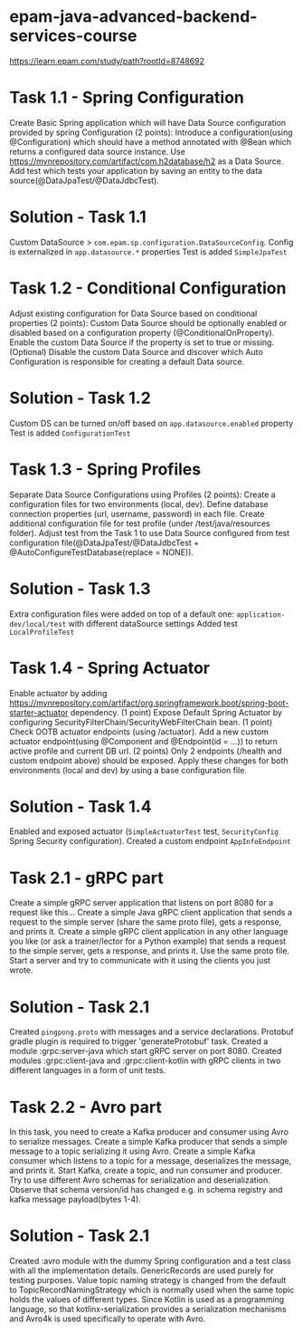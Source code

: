 # epam-java-advanced-backend-services-course
https://learn.epam.com/study/path?rootId=8748692

# Task 1.1 - Spring Configuration
Create Basic Spring application which will have Data Source configuration provided by spring Configuration (2 points):
Introduce a configuration(using @Configuration) which should have a method annotated with @Bean which returns a configured data source instance.
Use https://mvnrepository.com/artifact/com.h2database/h2 as a Data Source.
Add test which tests your application by saving an entity to the data source(@DataJpaTest/@DataJdbcTest).

# Solution - Task 1.1
Custom DataSource > `com.epam.sp.configuration.DataSourceConfig`. Config is externalized in `app.datasource.*` properties
Test is added `SimpleJpaTest`

# Task 1.2 - Conditional Configuration
Adjust existing configuration for Data Source based on conditional properties (2 points):
Custom Data Source should be optionally enabled or disabled based on a configuration property (@ConditionalOnProperty).
Enable the custom Data Source if the property is set to true or missing.
(Optional) Disable the custom Data Source and discover which Auto Configuration is responsible for creating a default Data source.

# Solution - Task 1.2
Custom DS can be turned on/off based on `app.datasource.enabled` property
Test is added `ConfigurationTest`

# Task 1.3 - Spring Profiles
Separate Data Source Configurations using Profiles (2 points):
Create a configuration files for two environments (local, dev).
Define database connection properties (url, username, password) in each file.
Create additional configuration file for test profile (under /test/java/resources folder).
Adjust test from the Task 1 to use Data Source configured from test configuration file(@DataJpaTest/@DataJdbcTest + @AutoConfigureTestDatabase(replace = NONE)).

# Solution - Task 1.3
Extra configuration files were added on top of a default one: `application-dev/local/test` with different dataSource settings
Added test `LocalProfileTest`

# Task 1.4 - Spring Actuator
Enable actuator by adding https://mvnrepository.com/artifact/org.springframework.boot/spring-boot-starter-actuator dependency. (1 point)
Expose Default Spring Actuator by configuring SecurityFilterChain/SecurityWebFilterChain bean. (1 point)
Check OOTB actuator endpoints (using /actuator).
Add a new custom actuator endpoint(using @Component and @Endpoint(id = ...)) to return active profile and current DB url. (2 points)
Only 2 endpoints (/health and custom endpoint above) should be exposed. Apply these changes for both environments (local and dev) by using a base configuration file.

# Solution - Task 1.4
Enabled and exposed actuator (`SimpleActuatorTest` test, `SecurityConfig` Spring Security configuration). Created a custom endpoint `AppInfoEndpoint`

# Task 2.1 - gRPC part
Create a simple gRPC server application that listens on port 8080 for a request like this...
Create a simple Java gRPC client application that sends a request to the simple server (share the same proto file), gets a response, and prints it.
Create a simple gRPC client application in any other language you like (or ask a trainer/lector for a Python example) that sends a request to the simple server, gets a response, and prints it. Use the same proto file.
Start a server and try to communicate with it using the clients you just wrote.

# Solution - Task 2.1
Created `pingpong.proto` with messages and a service declarations. Protobuf gradle plugin is required to trigger 'generateProtobuf' task.
Created a module :grpc:server-java which start gRPC server on port 8080.
Created modules :grpc:client-java and :grpc:client-kotlin with gRPC clients in two different languages in a form of unit tests.


# Task 2.2 - Avro part
In this task, you need to create a Kafka producer and consumer using Avro to serialize messages.
Create a simple Kafka producer that sends a simple message to a topic serializing it using Avro.
Create a simple Kafka consumer which listens to a topic for a message, deserializes the message, and prints it.
Start Kafka, create a topic, and run consumer and producer.
Try to use different Avro schemas for serialization and deserialization. Observe that
schema version/id has changed e.g. in schema registry and kafka message payload(bytes 1-4).

# Solution - Task 2.1
Created :avro module with the dummy Spring configuration and a test class with all the implementation details.
GenericRecords are used purely for testing purposes.
Value topic naming strategy is changed from the default to TopicRecordNamingStrategy which is normally used when the same topic holds the values of different types.
Since Kotlin is used as a programming language, so that kotlinx-serialization provides a serialization mechanisms and Avro4k is used specifically to operate with Avro.





